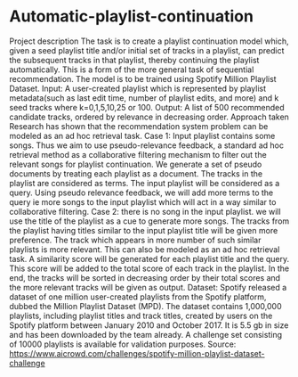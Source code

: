 # Automatic-playlist-continuation
Project description
The task is to create a playlist continuation model which, given a seed playlist title and/or initial set of tracks in a playlist, can predict the subsequent tracks in that playlist, thereby continuing the playlist automatically. This is a form of the more general task of sequential recommendation. The model is to be trained using Spotify Million Playlist Dataset.
Input: A user-created playlist which is represented by playlist metadata(such as last edit time, number of playlist edits, and more) and k seed tracks where k=0,1,5,10,25 or 100.
Output: A list of 500 recommended candidate tracks, ordered by relevance in decreasing order.
Approach taken
Research has shown that the recommendation system problem can be modeled as an ad hoc retrieval task. 
Case 1: Input playlist contains some songs.
Thus we aim to use pseudo-relevance feedback, a standard ad hoc retrieval method as a collaborative filtering mechanism to filter out the relevant songs for playlist continuation. 
We generate a set of pseudo documents by treating each playlist as a document. The tracks in the playlist are considered as terms. 
The input playlist will be considered as a query. Using pseudo relevance feedback, we will add more terms to the query ie more songs to the input playlist which will act in a way similar to collaborative filtering. 
Case 2: there is no song in the input playlist. 
we will use the title of the playlist as a cue to generate more songs. The tracks from the playlist having titles similar to the input playlist title will be given more preference. The track which appears in more number of such similar playlists is more relevant. This can also be modeled as an ad hoc retrieval task. 
A similarity score will be generated for each playlist title and the query. This score will be added to the total score of each track in the playlist. In the end, the tracks will be sorted in decreasing order by their total scores and the more relevant tracks will be given as output. 
Dataset:
Spotify released a dataset of one million user-created playlists from the Spotify platform, dubbed the Million Playlist Dataset (MPD). The dataset contains 1,000,000 playlists, including playlist titles and track titles, created by users on the Spotify platform between January 2010 and October 2017. It is 5.5 gb in size and has been downloaded by the team already. 
A challenge set consisting of 10000 playlists is available for validation purposes. 
Source: https://www.aicrowd.com/challenges/spotify-million-playlist-dataset-challenge


